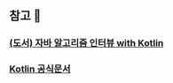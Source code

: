## 참고 📖
### [(도서) 자바 알고리즘 인터뷰 with Kotlin](https://product.kyobobook.co.kr/detail/S000209071463)  
### [Kotlin 공식문서](https://kotlinlang.org/docs/home.html)